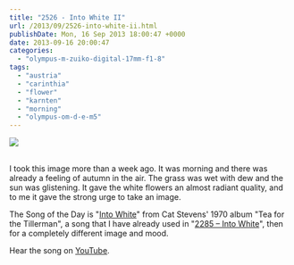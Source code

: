 ```yaml
---
title: "2526 - Into White II"
url: /2013/09/2526-into-white-ii.html
publishDate: Mon, 16 Sep 2013 18:00:47 +0000
date: 2013-09-16 20:00:47
categories: 
  - "olympus-m-zuiko-digital-17mm-f1-8"
tags: 
  - "austria"
  - "carinthia"
  - "flower"
  - "karnten"
  - "morning"
  - "olympus-om-d-e-m5"
---
```

<div class="container">
<div class="center"><a target="_blank" href="https://d25zfm9zpd7gm5.cloudfront.net/1200x1200/2013/20130906_081849_lr.jpg"><img src="https://d25zfm9zpd7gm5.cloudfront.net/0600x0600/2013/20130906_081849_lr.jpg" /></a></div>
</div>
<br />

I took this image more than a week ago. It was morning and there was already a feeling of autumn in the air. The grass was wet with dew and the sun was glistening. It gave the white flowers an almost radiant quality, and to me it gave the strong urge to take an image.

 The Song of the Day is "<a href="http://www.lyricsmode.com/lyrics/c/cat_stevens/into_white.html" target="_blank">Into White</a>" from Cat Stevens' 1970 album "Tea for the Tillerman", a song that I have already used in "<a href="/2013/01/2285-into-white.html" target="_blank">2285 – Into White</a>", then for a completely different image and mood.

Hear the song on <a href="http://www.youtube.com/watch?v=YBDJ12u4tGY" target="_blank">YouTube</a>.
